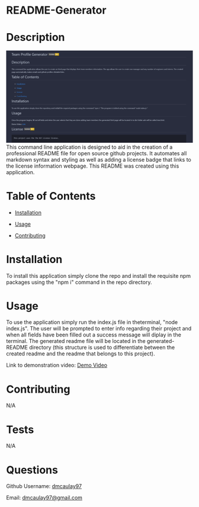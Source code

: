 # README-Generator 
# Description
![img](./readme-gen.PNG)
This command line application is designed to aid in the creation of a professional README file for open source github projects. It automates all markdown syntax and styling as well as adding a license badge that links to the license information webpage. This README was created using this application.

# Table of Contents
- [Installation](#installation)

- [Usage](#usage)



- [Contributing](#contributing)

# Installation
To install this application simply clone the repo and install the requisite npm packages using the "npm i" command in the repo directory.

# Usage
To use the application simply run the index.js file in theterminal, "node index.js". The user will be prompted to enter info regarding their project and when all fields have been filled out a success message will diplay in the terminal. The generated readme file will be located in the generated-README directory (this structure is used to differentiate between the created readme and the readme that belongs to this project).

Link to demonstration video: [Demo Video](https://drive.google.com/file/d/13NVuY5K6aTn1h2DD7pVSHXOKBFXaWfkU/view?usp=sharing)



# Contributing
N/A

# Tests
N/A

# Questions
Github Username: [dmcaulay97](https://github.com/dmcaulay97)

Email: dmcaulay97@gmail.com
  
